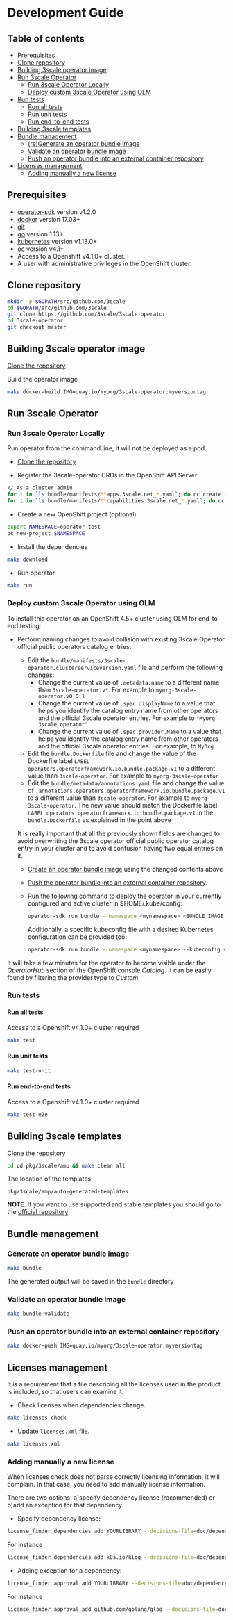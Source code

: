 # Development Guide

## Table of contents
* [Prerequisites](#prerequisites)
* [Clone repository](#clone-repository)
* [Building 3scale operator image](#building-3scale-operator-image)
* [Run 3scale Operator](#run-3scale-operator)
  * [Run 3scale Operator Locally](#run-3scale-operator-locally)
  * [Deploy custom 3scale Operator using OLM](#deploy-custom-3scale-operator-using-olm)
* [Run tests](#run-tests)
  * [Run all tests](#run-all-tests)
  * [Run unit tests](#run-unit-tests)
  * [Run end-to-end tests](#run-end-to-end-tests)
* [Building 3scale templates](#building-3scale-templates)
* [Bundle management](#bundle-management)
  * [(re)Generate an operator bundle image](#generate-an-operator-bundle-image)
  * [Validate an operator bundle image](#validate-an-operator-bundle-image)
  * [Push an operator bundle into an external container repository](#push-an-operator-bundle-into-an-external-container-repository)
* [Licenses management](#licenses-management)
  * [Adding manually a new license](#adding-manually-a-new-license)

## Prerequisites

* [operator-sdk] version v1.2.0
* [docker] version 17.03+
* [git][git_tool]
* [go] version 1.13+
* [kubernetes] version v1.13.0+
* [oc] version v4.1+
* Access to a Openshift v4.1.0+ cluster.
* A user with administrative privileges in the OpenShift cluster.

## Clone repository

```sh
mkdir -p $GOPATH/src/github.com/3scale
cd $GOPATH/src/github.com/3scale
git clone https://github.com/3scale/3scale-operator
cd 3scale-operator
git checkout master
```

## Building 3scale operator image

[Clone the repository](#clone-repository)

Build the operator image

```sh
make docker-build IMG=quay.io/myorg/3scale-operator:myversiontag
```

## Run 3scale Operator

### Run 3scale Operator Locally

Run operator from the command line, it will not be deployed as a pod.

* [Clone the repository](#clone-repository)

* Register the 3scale-operator CRDs in the OpenShift API Server

```sh
// As a cluster admin
for i in `ls bundle/manifests/**apps.3scale.net_*.yaml`; do oc create -f $i ; done
for i in `ls bundle/manifests/**capabilities.3scale.net_*.yaml`; do oc create -f $i ; done
```

* Create a new OpenShift project (optional)

```sh
export NAMESPACE=operator-test
oc new-project $NAMESPACE
```

* Install the dependencies

```sh
make download
```

* Run operator

```sh
make run
```

### Deploy custom 3scale Operator using OLM

To install this operator on an OpenShift 4.5+ cluster using OLM for end-to-end testing:

* Perform naming changes to avoid collision with existing 3scale Operator
  official public operators catalog entries:
  * Edit the `bundle/manifests/3scale-operator.clusterserviceversion.yaml` file
    and perform the following changes:
      * Change the current value of `.metadata.name` to a different name
        than `3scale-operator.v*`. For example to `myorg-3scale-operator.v0.0.1`
      * Change the current value of `.spec.displayName` to a value that helps you
        identify the catalog entry name from other operators and the official
        3scale operator entries. For example to `"MyOrg 3scale operator"`
      * Change the current value of `.spec.provider.Name` to a value that helps
        you identify the catalog entry name from other operators and the official
        3scale operator entries. For example, to `MyOrg`
  * Edit the `bundle.Dockerfile` file and change the value of
    the Dockerfile label `LABEL operators.operatorframework.io.bundle.package.v1`
    to a different value than `3scale-operator`. For example to
    `myorg-3scale-operator`
  * Edit the `bundle/metadata/annotations.yaml` file and change the value of
    `.annotations.operators.operatorframework.io.bundle.package.v1` to a
    different value than `3scale-operator`. For example to
    `myorg-3scale-operator`. The new value should match the
    Dockerfile label `LABEL operators.operatorframework.io.bundle.package.v1`
    in the `bundle.Dockerfile` as explained in the point above

  It is really important that all the previously shown fields are changed
  to avoid overwriting the 3scale operator official public operator
  catalog entry in your cluster and to avoid confusion having two equal entries
  on it.

  * [Create an operator bundle image](#generate-an-operator-bundle-image) using the
  changed contents above

  * [Push the operator bundle into an external container repository](#push-an-operator-bundle-into-an-external-container-repository).

  * Run the following command to deploy the operator in your currently configured
    and active cluster in $HOME/.kube/config:
    ```sh
    operator-sdk run bundle --namespace <mynamespace> <BUNDLE_IMAGE_URL>
    ```

    Additionally, a specific kubeconfig file with a desired Kubernetes
    configuration can be provided too:
    ```sh
    operator-sdk run bundle --namespace <mynamespace> --kubeconfig <path> <BUNDLE_IMAGE_URL>
    ```

It will take a few minutes for the operator to become visible under
the _OperatorHub_ section of the OpenShift console _Catalog_. It can be
easily found by filtering the provider type to _Custom_.

### Run tests

#### Run all tests

Access to a Openshift v4.1.0+ cluster required

```sh
make test
```

#### Run unit tests

```sh
make test-unit
```

#### Run end-to-end tests

Access to a Openshift v4.1.0+ cluster required

```sh
make test-e2e
```

## Building 3scale templates

[Clone the repository](#clone-repository)

```sh
cd cd pkg/3scale/amp && make clean all
```

The location of the templates:
```
pkg/3scale/amp/auto-generated-templates
```

**NOTE**: If you want to use supported and stable templates you should go to the
[official repository](https://github.com/3scale/3scale-amp-openshift-templates)

## Bundle management

### Generate an operator bundle image

```sh
make bundle
```

The generated output will be saved in the `bundle` directory

### Validate an operator bundle image

```sh
make bundle-validate
```

### Push an operator bundle into an external container repository

```sh
make docker-push IMG=quay.io/myorg/3scale-operator:myversiontag
```

## Licenses management

It is a requirement that a file describing all the licenses used in the product is included,
so that users can examine it.

* Check licenses when dependencies change.

```sh
make licenses-check
```

* Update `licenses.xml` file.

```sh
make licenses.xml
```

### Adding manually a new license

When licenses check does not parse correctly licensing information, it will complain.
In that case, you need to add manually license information.

There are two options: a)specify dependency license (recommended) or b)add an exception for that dependency.

* Specify dependency license:

```sh
license_finder dependencies add YOURLIBRARY --decisions-file=doc/dependency_decisions.yml LICENSE --project-path "PROJECT URL"
```

For instance

```sh
license_finder dependencies add k8s.io/klog --decisions-file=doc/dependency_decisions.yml "Apache 2.0" --project-path "https://github.com/kubernetes/klog"
```

* Adding exception for a dependency:

```sh
license_finder approval add YOURLIBRARY --decisions-file=doc/dependency_decisions.yml --why "LICENSE_TYPE LINK_TO_LICENSE"
```

For instance

```sh
license_finder approval add github.com/golang/glog --decisions-file=doc/dependency_decisions.yml --why "Apache 2.0 License https://github.com/golang/glog/blob/master/LICENSE"
```

[git_tool]:https://git-scm.com/downloads
[operator-sdk]:https://github.com/operator-framework/operator-sdk
[go]:https://golang.org/
[docker]:https://docs.docker.com/install/
[kubernetes]:https://kubernetes.io/
[oc]:https://github.com/openshift/origin/releases
